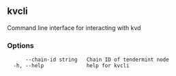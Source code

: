 <!--
title: kvcli
order: 0
-->
## kvcli

Command line interface for interacting with kvd

### Options

```
      --chain-id string   Chain ID of tendermint node
  -h, --help              help for kvcli
```

